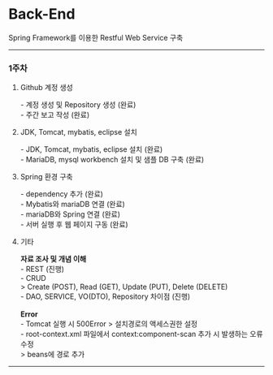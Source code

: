 # Back-End
Spring Framework를 이용한 Restful Web Service 구축
<hr>
<h3>1주차</h3>
<ol>
  <li>Github 계정 생성</li>
    <p>- 계정 생성 및 Repository 생성 (완료)<br>
      - 주간 보고 작성 (완료)<br></p>

  <li>JDK, Tomcat, mybatis, eclipse 설치</li>
    <p>- JDK, Tomcat, mybatis, eclipse 설치 (완료) <br>
      - MariaDB, mysql workbench 설치 및 샘플 DB 구축 (완료) <br></p>
      
  <li>Spring 환경 구축</li>
    <p>- dependency 추가 (완료)<br>
	- Mybatis와 mariaDB 연결 (완료)<br>
	- mariaDB와 Spring 연결 (완료)<br>
	- 서버 실행 후 웹 페이지 구동 (완료)<br></p>

  <li>기타</li>
    <p><b>자료 조사 및 개념 이해</b><br>
	- REST (진행)<br>
	- CRUD<br>
	  > Create (POST), Read (GET), Update (PUT), Delete (DELETE)<br>
	- DAO, SERVICE, VO(DTO), Repository 차이점 (진행)<br>
<br>
      <b>Error</b><br>
      - Tomcat 실행 시 500Error > 설치경로의 액세스권한 설정<br>
	- root-context.xml 파일에서 context:component-scan 추가 시 발생하는 오류 수정<br> > beans에 경로 추가
<br></p>

</ol>
<hr>
